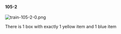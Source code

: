 #### 105-2
![train-105-2-0.png](https://github.com/lil-lab/nlvr/raw/master/nlvr/train/images/17/train-105-2-0.png "train-105-2-0.png")

There is 1 box with exactly 1 yellow item and 1 blue item